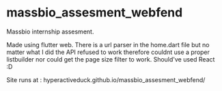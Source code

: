 # massbio_assesment_webfend
Massbio internship assesment.

Made using flutter web. There is a url parser in the home.dart file but no matter what I did the API refused to work therefore couldnt use a proper listbuilder nor could get the page size filter to work. Should've used React :D


Site runs at : hyperactiveduck.github.io/massbio_assesment_webfend/
